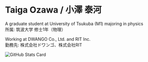 # Taiga Ozawa / 小澤 泰河

A graduate student at University of Tsukuba (M1) majoring in physics<br>
所属: 筑波大学 修士1年（物理）

Working at DWANGO Co., Ltd. and RIT Inc.<br>
勤務先: 株式会社ドワンゴ、株式会社RIT

![GitHub Stats Card](https://github-readme-stats.vercel.app/api?username=taigaozawa)


<!--
**taigaozawa/taigaozawa** is a ✨ _special_ ✨ repository because its `README.md` (this file) appears on your GitHub profile.

Here are some ideas to get you started:

- 🔭 I’m currently working on ...
- 🌱 I’m currently learning ...
- 👯 I’m looking to collaborate on ...
- 🤔 I’m looking for help with ...
- 💬 Ask me about ...
- 📫 How to reach me: ...
- 😄 Pronouns: ...
- ⚡ Fun fact: ...
-->
